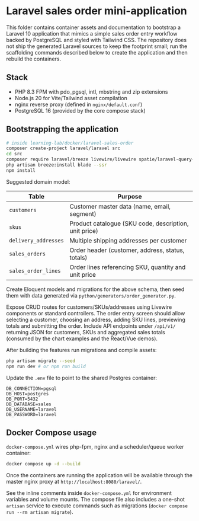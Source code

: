 # Laravel sales order mini-application

This folder contains container assets and documentation to bootstrap a Laravel 10 application
that mimics a simple sales order entry workflow backed by PostgreSQL and styled with Tailwind
CSS.  The repository does not ship the generated Laravel sources to keep the footprint small;
run the scaffolding commands described below to create the application and then rebuild the
containers.

## Stack

* PHP 8.3 FPM with pdo_pgsql, intl, mbstring and zip extensions
* Node.js 20 for Vite/Tailwind asset compilation
* nginx reverse proxy (defined in `nginx/default.conf`)
* PostgreSQL 16 (provided by the core compose stack)

## Bootstrapping the application

```bash
# inside learning-lab/docker/laravel-sales-order
composer create-project laravel/laravel src
cd src
composer require laravel/breeze livewire/livewire spatie/laravel-query-builder spatie/laravel-data
php artisan breeze:install blade --ssr
npm install
```

Suggested domain model:

| Table | Purpose |
|-------|---------|
| `customers` | Customer master data (name, email, segment) |
| `skus` | Product catalogue (SKU code, description, unit price) |
| `delivery_addresses` | Multiple shipping addresses per customer |
| `sales_orders` | Order header (customer, address, status, totals) |
| `sales_order_lines` | Order lines referencing SKU, quantity and unit price |

Create Eloquent models and migrations for the above schema, then seed them with data generated
via `python/generators/order_generator.py`.

Expose CRUD routes for customers/SKUs/addresses using Livewire components or standard
controllers.  The order entry screen should allow selecting a customer, choosing an address,
adding SKU lines, previewing totals and submitting the order.  Include API endpoints under
`/api/v1/` returning JSON for customers, SKUs and aggregated sales totals (consumed by the chart
examples and the React/Vue demos).

After building the features run migrations and compile assets:

```bash
php artisan migrate --seed
npm run dev # or npm run build
```

Update the `.env` file to point to the shared Postgres container:

```
DB_CONNECTION=pgsql
DB_HOST=postgres
DB_PORT=5432
DB_DATABASE=sales
DB_USERNAME=laravel
DB_PASSWORD=laravel
```

## Docker Compose usage

`docker-compose.yml` wires php-fpm, nginx and a scheduler/queue worker container:

```bash
docker compose up -d --build
```

Once the containers are running the application will be available through the master nginx
proxy at `http://localhost:8080/laravel/`.

See the inline comments inside `docker-compose.yml` for environment variables and volume
mounts.  The compose file also includes a one-shot `artisan` service to execute commands such as
migrations (`docker compose run --rm artisan migrate`).
